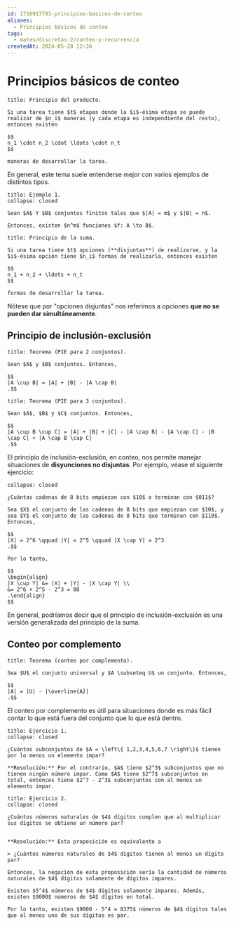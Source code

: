 ```yaml
---
id: 1716917783-principios-basicos-de-conteo
aliases:
  - Principios básicos de conteo
tags:
  - mates/discretas-2/conteo-y-recurrencia
createdAt: 2024-05-28 12:36
---
```


# Principios básicos de conteo

```ad-proposition
title: Principio del producto.

Si una tarea tiene $t$ etapas donde la $i$-ésima etapa se puede realizar de $n_i$ maneras (y cada etapa es independiente del resto), entonces existen

$$
n_1 \cdot n_2 \cdot \ldots \cdot n_t
$$

maneras de desarrollar la tarea.

```

En general, este tema suele entenderse mejor con varios ejemplos de distintos tipos.

```ad-example
title: Ejemplo 1.
collapse: closed

Sean $A$ Y $B$ conjuntos finitos tales que $|A| = m$ y $|B| = n$.

Entonces, existen $n^m$ funciones $f: A \to B$.

```

```ad-proposition
title: Principio de la suma.

Si una tarea tiene $t$ opciones (**disjuntas**) de realizarse, y la $i$-ésima opción tiene $n_i$ formas de realizarla, entonces existen

$$
n_1 + n_2 + \ldots + n_t
$$

formas de desarrollar la tarea.

```

Nótese que por "opciones disjuntas" nos referimos a opciones **que no se pueden dar simultáneamente**.

## Principio de inclusión-exclusión

```ad-theorem
title: Teorema (PIE para 2 conjuntos).

Sean $A$ y $B$ conjuntos. Entonces,

$$
|A \cup B| = |A| + |B| - |A \cap B|
.$$

```

```ad-theorem
title: Teorema (PIE para 3 conjuntos).

Sean $A$, $B$ y $C$ conjuntos. Entonces,

$$
|A \cup B \cup C| = |A| + |B| + |C| - |A \cap B| - |A \cap C| - |B \cap C| + |A \cap B \cap C|
.$$

```

El principio de inclusión-exclusión, en conteo, nos permite manejar situaciones de **disyunciones no disjuntas**. Por ejemplo, véase el siguiente ejercicio:

```ad-exercise
collapse: closed

¿Cuántas cadenas de 8 bits empiezan con $10$ o terminan con $011$?

Sea $X$ el conjunto de las cadenas de 8 bits que empiezan con $10$, y sea $Y$ el conjunto de las cadenas de 8 bits que terminan con $110$. Entonces,

$$
|X| = 2^6 \qquad |Y| = 2^5 \qquad |X \cap Y| = 2^3
.$$

Por lo tanto,

$$
\begin{align}
|X \cup Y| &= |X| + |Y| - |X \cap Y| \\
&= 2^6 + 2^5 - 2^3 = 88
.\end{align}
$$

```

En general, podríamos decir que el principio de inclusión-exclusión es una versión generalizada del principio de la suma.

## Conteo por complemento

```ad-theorem
title: Teorema (conteo por complemento).

Sea $U$ el conjunto universal y $A \subseteq U$ un conjunto. Entonces,

$$
|A| = |U| - |\overline{A}|
.$$

```

El conteo por complemento es útil para situaciones donde es más fácil contar lo que está fuera del conjunto que lo que está dentro.

```ad-exercise
title: Ejercicio 1.
collapse: closed

¿Cuántos subconjuntos de $A = \left\{ 1,2,3,4,5,6,7 \right\}$ tienen por lo menos un elemento impar?

**Resolución:** Por el contrario, $A$ tiene $2^3$ subconjuntos que no tienen ningún número impar. Como $A$ tiene $2^7$ subconjuntos en total, entonces tiene $2^7 - 2^3$ subconjuntos con al menos un elemento impar.

```

```ad-exercise
title: Ejercicio 2.
collapse: closed

¿Cuántos números naturales de $4$ dígitos cumplen que al multiplicar sus dígitos se obtiene un número par?


**Resolución:** Esta proposición es equivalente a

> ¿Cuántos números naturales de $4$ dígitos tienen al menos un dígito par? 

Entonces, la negación de esta proposición sería la cantidad de números naturales de $4$ dígitos solamente de dígitos impares.

Existen $5^4$ números de $4$ dígitos solamente impares. Además, existen $9000$ números de $4$ dígitos en total.

Por lo tanto, existen $9000 - 5^4 = 8375$ números de $4$ dígitos tales que al menos uno de sus dígitos es par.

```
